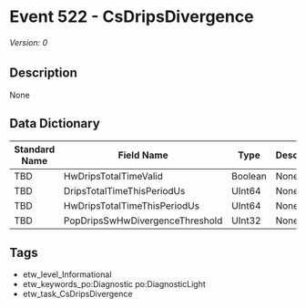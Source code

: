 # Event 522 - CsDripsDivergence
###### Version: 0

## Description
None

## Data Dictionary
|Standard Name|Field Name|Type|Description|Sample Value|
|---|---|---|---|---|
|TBD|HwDripsTotalTimeValid|Boolean|None|`None`|
|TBD|DripsTotalTimeThisPeriodUs|UInt64|None|`None`|
|TBD|HwDripsTotalTimeThisPeriodUs|UInt64|None|`None`|
|TBD|PopDripsSwHwDivergenceThreshold|UInt32|None|`None`|

## Tags
* etw_level_Informational
* etw_keywords_po:Diagnostic po:DiagnosticLight
* etw_task_CsDripsDivergence